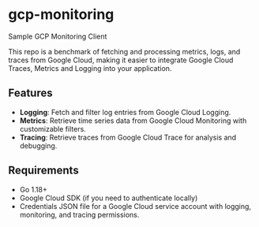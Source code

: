 # gcp-monitoring
Sample GCP Monitoring Client

This repo is a benchmark of fetching and processing metrics, logs, and traces from Google Cloud, making it easier to integrate Google Cloud Traces, Metrics and Logging into your application.

## Features
- **Logging**: Fetch and filter log entries from Google Cloud Logging.
- **Metrics**: Retrieve time series data from Google Cloud Monitoring with customizable filters.
- **Tracing**: Retrieve traces from Google Cloud Trace for analysis and debugging.

## Requirements
- Go 1.18+
- Google Cloud SDK (if you need to authenticate locally)
- Credentials JSON file for a Google Cloud service account with logging, monitoring, and tracing permissions.